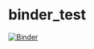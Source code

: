 # binder_test
[![Binder](https://mybinder.org/badge_logo.svg)](https://mybinder.org/v2/gh/chiinita/binder_test/master?filepath=Y7PythonBootcamp_coronavirus.ipynb)
